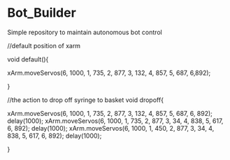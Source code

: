 # Bot_Builder
Simple repository to maintain autonomous bot control





//default position of xarm

void default(){

xArm.moveServos(6, 1000, 1, 735, 2, 877, 3, 132, 4, 857, 5, 687, 6,892);

}


//the action to drop off syringe to basket
void dropoff{
  
  xArm.moveServos(6, 1000, 1, 735, 2, 877, 3, 132, 4, 857, 5, 687, 6, 892);
  delay(1000);
  xArm.moveServos(6, 1000, 1, 735, 2, 877, 3, 34, 4, 838, 5, 617, 6, 892);
  delay(1000); 
  xArm.moveServos(6, 1000, 1, 450, 2, 877, 3, 34, 4, 838, 5, 617, 6, 892);
  delay(1000); 
  


}
